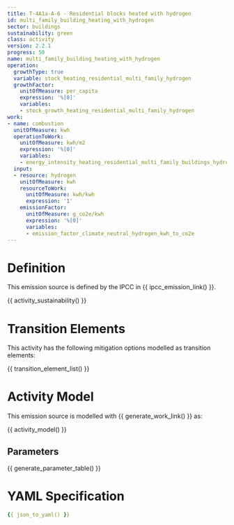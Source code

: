 ```yaml
---
title: T-4A1a-A-6 - Residential blocks heated with hydrogen
id: multi_family_building_heating_with_hydrogen
sector: buildings
sustainability: green
class: activity
version: 2.2.1
progress: 50
name: multi_family_building_heating_with_hydrogen
operation:
  growthType: true
  variable: stock_heating_residential_multi_family_hydrogen
  growthFactor:
    unitOfMeasure: per_capita
    expression: '%[0]'
    variables:
    - stock_growth_heating_residential_multi_family_hydrogen
work:
- name: combustion
  unitOfMeasure: kwh
  operationToWork:
    unitOfMeasure: kwh/m2
    expression: '%[0]'
    variables:
    - energy_intensity_heating_residential_multi_family_buildings_hydrogen
  input:
  - resource: hydrogen
    unitOfMeasure: kwh
    resourceToWork:
      unitOfMeasure: kwh/kwh
      expression: '1'
    emissionFactor:
      unitOfMeasure: g_co2e/kwh
      expression: '%[0]'
      variables:
      - emission_factor_climate_neutral_hydrogen_kwh_to_co2e
---
```

# Definition
This emission source is defined by the IPCC in {{ ipcc_emission_link() }}.


{{ activity_sustainability() }}

# Transition Elements

This activity has the following mitigation options modelled as transition elements:

{{ transition_element_list() }}

# Activity Model
This emission source is modelled with {{ generate_work_link() }} as:

{{ activity_model() }}

## Parameters

{{ generate_parameter_table() }}

# YAML Specification

```yaml
{{ json_to_yaml() }}
```